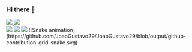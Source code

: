 ### Hi there 👋

<!--
**JoaoGustavo29/JoaoGustavo29** is a ✨ _special_ ✨ repository because its `README.md` (this file) appears on your GitHub profile.

Here are some ideas to get you started:

- 🔭 I’m currently working on ...
- 🌱 I’m currently learning ...
- 👯 I’m looking to collaborate on ...
- 🤔 I’m looking for help with ...
- 💬 Ask me about ...
- 📫 How to reach me: ...
- 😄 Pronouns: ...
- ⚡ Fun fact: ...
-->
 <div>
  <a href="https://github.com/JoaoGustavo29">
  <img height="180em" src="https://github-readme-stats.vercel.app/api?username=JoaoGustavo29&show_icons=true&theme=dracula&include_all_commits=true&count_private=true"/>
  <img height="180em" src="https://github-readme-stats.vercel.app/api/top-langs/?username=JoaoGustavo29&layout=compact&langs_count=16&theme=dracula"/>
<div>
  
<div>
   <a href="https://www.linkedin.com/in/jo%C3%A3ogustavoborgesesouza-2901/" target="_blank"><img src="https://img.shields.io/badge/-LinkedIn-%230077B5?style=for-the-badge&logo=linkedin&logoColor=white" target="_blank"></a>
   <a href="https://www.instagram.com/_joao.gus_/" target="_blank"><img src="https://img.shields.io/badge/-Instagram-%23E4405F?style=for-the-badge&logo=instagram&logoColor=white" target="_blank"></a>
   <a href="https://joaogustavo-borges2901.medium.com/" target="_blank"><img src="https://img.shields.io/badge/Medium-12100E?style=for-the-badge&logo=medium&logoColor=white" target="_blank"></a>
  ![Snake animation](https://github.com/JoaoGustavo29/JoaoGustavo29/blob/output/github-contribution-grid-snake.svg)
 
</div>

